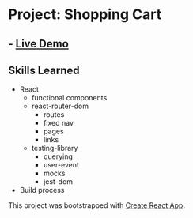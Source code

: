 # Project: Shopping Cart

## - [Live Demo](https://dmkirshon.github.io/shopping-cart-js-odin)

## Skills Learned

- React
  - functional components
  - react-router-dom
    - routes
    - fixed nav
    - pages
    - links
  - testing-library
    - querying
    - user-event
    - mocks
    - jest-dom
- Build process

This project was bootstrapped with [Create React App](https://github.com/facebook/create-react-app).
